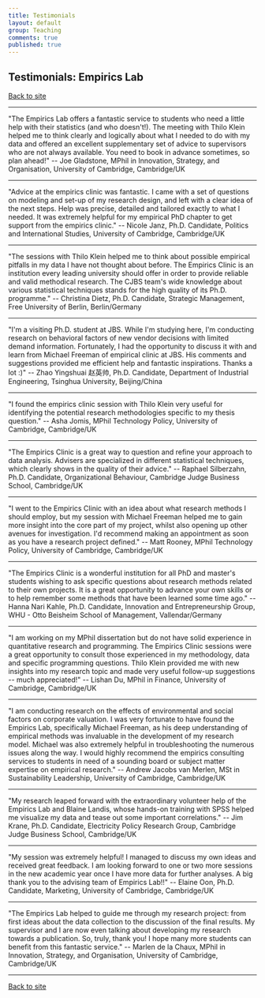```yaml
---
title: Testimonials
layout: default
group: Teaching
comments: true
published: true
---
```


## Testimonials: Empirics Lab

[Back to site](/teaching/consulting/index.html)

***

"The Empirics Lab offers a fantastic service to students who need a little help with their statistics (and who doesn't!). The meeting with Thilo Klein helped me to think clearly and logically about what I needed to do with my data and offered an excellent supplementary set of advice to supervisors who are not always available. You need to book in advance sometimes, so plan ahead!" -- Joe Gladstone, MPhil in Innovation, Strategy, and Organisation, University of Cambridge, Cambridge/UK

***

"Advice at the empirics clinic was fantastic. I came with a set of questions on modeling and set-up of my research design, and left with a clear idea of the next steps. Help was precise, detailed and tailored exactly to what I needed. It was extremely helpful for my empirical PhD chapter to get support from the empirics clinic." -- Nicole Janz, Ph.D. Candidate, Politics and International Studies, University of Cambridge, Cambridge/UK

***

"The sessions with Thilo Klein helped me to think about possible empirical pitfalls in my data I have not thought about before. The Empirics Clinic is an institution every leading university should offer in order to provide reliable and valid methodical research. The CJBS team's wide knowledge about various statistical techniques stands for the high quality of its Ph.D. programme." -- Christina Dietz, Ph.D. Candidate, Strategic Management, Free University of Berlin, Berlin/Germany

***

"I'm a visiting Ph.D. student at JBS. While I'm studying here, I'm conducting research on behavioral factors of new vendor decisions with limited demand information. Fortunately, I had the opportunity to discuss it with and learn from Michael Freeman of empirical clinic at JBS. His comments and suggestions provided me efficient help and fantastic inspirations. Thanks a lot :)" -- Zhao Yingshuai 赵英帅, Ph.D. Candidate, Department of Industrial Engineering, Tsinghua University, Beijing/China

***

"I found the empirics clinic session with Thilo Klein very useful for identifying the potential research methodologies specific to my thesis question." -- Asha Jomis, MPhil Technology Policy, University of Cambridge, Cambridge/UK

***

"The Empirics Clinic is a great way to question and refine your approach to data analysis. Advisers are specialized in different statistical techniques, which clearly shows in the quality of their advice." -- Raphael Silberzahn, Ph.D. Candidate, Organizational Behaviour, Cambridge Judge Business School, Cambridge/UK

***

"I went to the Empirics Clinic with an idea about what research methods I should employ, but my session with Michael Freeman helped me to gain more insight into the core part of my project, whilst also opening up other avenues for investigation. I'd recommend making an appointment as soon as you have a research project defined." -- Matt Rooney, MPhil Technology Policy, University of Cambridge, Cambridge/UK

***

"The Empirics Clinic is a wonderful institution for all PhD and master's students wishing to ask specific questions about research methods related to their own projects. It is a great opportunity to advance your own skills or to help remember some methods that have been learned some time ago." -- Hanna Nari Kahle, Ph.D. Candidate, Innovation and Entrepreneurship Group, WHU - Otto Beisheim School of Management, Vallendar/Germany

***

"I am working on my MPhil dissertation but do not have solid experience in quantitative research and programming. The Empirics Clinic sessions were a great opportunity to consult those experienced in my methodology, data and specific programming questions. Thilo Klein provided me with new insights into my research topic and made very useful follow-up suggestions -- much appreciated!" -- Lishan Du, MPhil in Finance, University of Cambridge, Cambridge/UK

***

"I am conducting research on the effects of environmental and social factors on corporate valuation. I was very fortunate to have found the Empirics Lab, specifically Michael Freeman, as his deep understanding of empirical methods was invaluable in the development of my research model. Michael was also extremely helpful in troubleshooting the numerous issues along the way. I would highly recommend the empirics consulting services to students in need of a sounding board or subject matter expertise on empirical research." -- Andrew Jacobs van Merlen, MSt in Sustainability Leadership, University of Cambridge, Cambridge/UK

***

"My research leaped forward with the extraordinary volunteer help of the Empirics Lab and Blaine Landis, whose hands-on training with SPSS helped me visualize my data and tease out some important correlations." -- Jim Krane, Ph.D. Candidate, Electricity Policy Research Group, Cambridge Judge Business School, Cambridge/UK

***

"My session was extremely helpful! I managed to discuss my own ideas and received great feedback. I am looking forward to one or two more sessions in the new academic year once I have more data for further analyses. A big thank you to the advising team of Empirics Lab!!" -- Elaine Oon, Ph.D. Candidate, Marketing, University of Cambridge, Cambridge/UK

***

"The Empirics Lab helped to guide me through my research project: from first ideas about the data collection to the discussion of the final results. My supervisor and I are now even talking about developing my research towards a publication. So, truly, thank you! I hope many more students can benefit from this fantastic service." -- Marlen de la Chaux, MPhil in Innovation, Strategy, and Organisation, University of Cambridge, Cambridge/UK

***

[Back to site](index.html)






